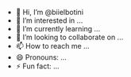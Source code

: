 - 👋 Hi, I’m @biielbotini
- 👀 I’m interested in ...
- 🌱 I’m currently learning ...
- 💞️ I’m looking to collaborate on ...
- 📫 How to reach me ...
- 😄 Pronouns: ...
- ⚡ Fun fact: ...

<!---
biielbotini/biielbotini is a ✨ special ✨ repository because its `README.md` (this file) appears on your GitHub profile.
You can click the Preview link to take a look at your changes.
--->
